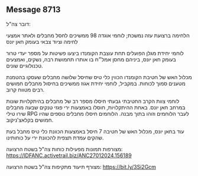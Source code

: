 ## Message 8713

דובר צה"ל:

הלחימה ברצועת עזה נמשכת; לוחמי אוגדה 98 ממשיכים לחסל מחבלים ולאתר אמצעי לחימה וציוד צבאי בעומק חאן יונס

לוחמי יחידת מגלן הפועלים תחת עוצבת הקומנדו ביצעו פשיטות על מספר יעדי טרור בעומק חאן יונס, ביניהם מחסן אמל״ח בו אותרו תחמושת רבה, נשקים, ואמצעים טכנולוגיים שונים.

מכלול האש של חטיבת הקומנדו הכווין כלי טיס שחיסל שלושה מחבלים שעסקו בהטמנת מטענים סמוך לכוחות. במקביל, לוחמי יחידת אגוז ממשיכים בחיסול מחבלים חמושים רבים מטווח קרוב.

לוחמי צוות הקרב החטיבתי גבעתי חיסלו מספר רב של מחבלים בהיתקלויות שונות במרחב חאן יונס. באחת ההיתקלויות, חוסלו באמצעות ירי פגזי טנקים שבעה מחבלים שירו טילי RPG לעבר הלוחמים וזוהו בתוך מבנה. הלוחמים חיסלו מחבלים נוספים שהיו חמושים בקלאצ'ניקוב.

עוד בחאן יונס, מכלול האש של חטיבה 7 חיסל באמצעות הכוונת כלי טיס מחבל בעת שהקים עמדת תצפית להכוונת ירי על כוחותינו.

מצורפות תמונות מפעילות כוחות צה"ל בשטח הרצועה: https://IDFANC.activetrail.biz/ANC27012024.156189

מצורף תיעוד מתקיפות צה"ל בשטח הרצועה: https://bit.ly/3Si2Gcm

